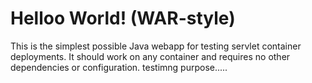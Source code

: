 Helloo World! (WAR-style)
===============

This is the simplest possible Java webapp for testing servlet container deployments.  It should work on any container and requires no other dependencies or configuration.
testimng purpose.....
